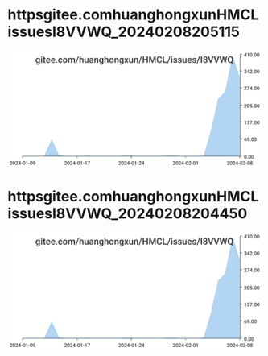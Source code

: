 # httpsgitee.comhuanghongxunHMCLissuesI8VVWQ_20240208205115
![httpsgitee.comhuanghongxunHMCLissuesI8VVWQ_20240208205115](/dailyhitssvg/httpsgitee.comhuanghongxunHMCLissuesI8VVWQ_20240208205115.svg)
# httpsgitee.comhuanghongxunHMCLissuesI8VVWQ_20240208204450
![httpsgitee.comhuanghongxunHMCLissuesI8VVWQ_20240208204450](/dailyhitssvg/httpsgitee.comhuanghongxunHMCLissuesI8VVWQ_20240208204450.svg)
